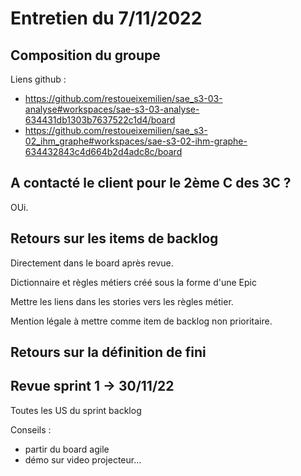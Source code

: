 # Entretien du 7/11/2022

## Composition du groupe

Liens github :
- https://github.com/restoueixemilien/sae_s3-03-analyse#workspaces/sae-s3-03-analyse-634431db1303b7637522c1d4/board
- https://github.com/restoueixemilien/sae_s3-02_ihm_graphe#workspaces/sae-s3-02-ihm-graphe-634432843c4d664b2d4adc8c/board

## A contacté le client pour le 2ème C des 3C ?

OUi.

## Retours sur les items de backlog

Directement dans le board après revue.

Dictionnaire et règles métiers créé sous la forme d'une Epic

Mettre les liens dans les stories vers les règles métier.

Mention légale à mettre comme item de backlog non prioritaire.


## Retours sur la définition de fini


## Revue sprint 1 -> 30/11/22
Toutes les US du sprint backlog

Conseils :
- partir du board agile
- démo sur video projecteur...
